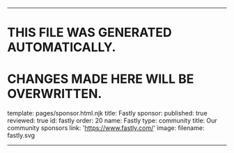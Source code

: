 ----

# THIS FILE WAS GENERATED AUTOMATICALLY.
# CHANGES MADE HERE WILL BE OVERWRITTEN.

template: pages/sponsor.html.njk
title: Fastly
sponsor:
  published: true
  reviewed: true
  id: fastly
  order: 20
  name: Fastly
  type: community
  title: Our community sponsors
  link: 'https://www.fastly.com/'
  image:
    filename: fastly.svg

----

 